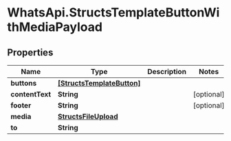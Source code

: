 # WhatsApi.StructsTemplateButtonWithMediaPayload

## Properties

Name | Type | Description | Notes
------------ | ------------- | ------------- | -------------
**buttons** | [**[StructsTemplateButton]**](StructsTemplateButton.md) |  | 
**contentText** | **String** |  | [optional] 
**footer** | **String** |  | [optional] 
**media** | [**StructsFileUpload**](StructsFileUpload.md) |  | 
**to** | **String** |  | 


